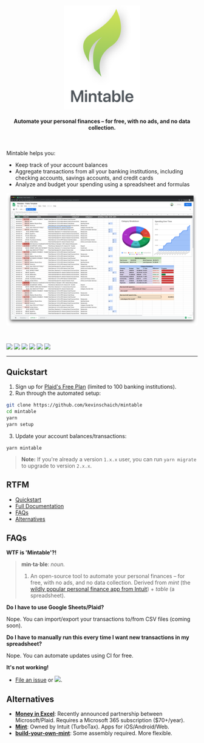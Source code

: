 <h4 align="center"><img width="200" src="./docs/logo.png" alt="Mintable"><h4 align="center">Automate your personal finances – for free, with no ads, and no data collection.</h4>

<br>

Mintable helps you:

- Keep track of your account balances
- Aggregate transactions from all your banking institutions, including checking accounts, savings accounts, and credit cards
- Analyze and budget your spending using a spreadsheet and formulas

![](./docs/mintable.png)

<br>

[![](https://img.shields.io/travis/com/kevinschaich/mintable/master.svg)](https://travis-ci.com/kevinschaich/mintable)
[![](https://img.shields.io/github/release/kevinschaich/mintable.svg)](https://github.com/kevinschaich/mintable/releases)
[![](https://img.shields.io/github/license/kevinschaich/mintable.svg)](https://github.com/kevinschaich/mintable/blob/master/LICENSE)
[![](https://img.shields.io/github/issues/kevinschaich/mintable.svg)](https://github.com/kevinschaich/mintable/issues)
[![](https://img.shields.io/github/issues-pr/kevinschaich/mintable.svg)](https://github.com/kevinschaich/mintable/pulls)
[![](https://img.shields.io/reddit/subreddit-subscribers/Mintable?style=social)](https://reddit.com/r/Mintable)

---

## Quickstart

1. Sign up for [Plaid's Free Plan](https://plaid.com/pricing/) (limited to 100 banking institutions).
2. Run through the automated setup:

```bash
git clone https://github.com/kevinschaich/mintable
cd mintable
yarn
yarn setup
```

3. Update your account balances/transactions:

```
yarn mintable
```

> **Note:** If you're already a version `1.x.x` user, you can run `yarn migrate` to upgrade to version `2.x.x`.

## RTFM

- [Quickstart](#quickstart)
- [Full Documentation](./docs/OVERVIEW.md)
- [FAQs](#FAQs)
- [Alternatives](#Alternatives)

## FAQs

**WTF is 'Mintable'?!**

> **min·ta·ble**: _noun._
> 1. An open-source tool to automate your personal finances – for free, with no ads, and no data collection. Derived from *mint* (the [wildly popular personal finance app from Intuit](https://www.mint.com/)) + *table* (a spreadsheet).

**Do I have to use Google Sheets/Plaid?**

Nope. You can import/export your transactions to/from CSV files (coming soon).

**Do I have to manually run this every time I want new transactions in my spreadsheet?**

Nope. You can automate updates using CI for free.

**It's not working!**

- [File an issue](https://github.com/kevinschaich/mintable/issues) or  [![](https://img.shields.io/reddit/subreddit-subscribers/Mintable?style=social)](https://reddit.com/r/Mintable).

## Alternatives

- [**Money in Excel**](https://www.microsoft.com/en-us/microsoft-365/blog/2020/06/15/introducing-money-excel-easier-manage-finances/): Recently announced partnership between Microsoft/Plaid. Requires a Microsoft 365 subscription ($70+/year).
- [**Mint**](https://www.mint.com/): Owned by Intuit (TurboTax). Apps for iOS/Android/Web.
- [**build-your-own-mint**](https://github.com/yyx990803/build-your-own-mint): Some assembly required. More flexible.
